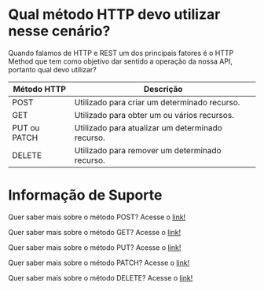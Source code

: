 # Qual método HTTP devo utilizar nesse cenário?

Quando falamos de HTTP e REST um dos principais fatores é o HTTP Method que tem como objetivo dar sentido a operação da
nossa API, portanto qual devo utilizar?

|Método HTTP|Descrição|
|---|---|
|POST|Utilizado para criar um determinado recurso.|
|GET|Utilizado para obter um ou vários recursos.|
|PUT ou PATCH|Utilizado para atualizar um determinado recurso.|
|DELETE|Utilizado para remover um determinado recurso.|

# Informação de Suporte

Quer saber mais sobre o método POST? Acesse o [link!](../informacao_suporte/rest-post.md)

Quer saber mais sobre o método GET? Acesse o [link!](../informacao_suporte/rest-get.md)

Quer saber mais sobre o método PUT? Acesse o [link!](../informacao_suporte/rest-put.md)

Quer saber mais sobre o método PATCH? Acesse o [link!](../informacao_suporte/rest-patch.md)

Quer saber mais sobre o método DELETE? Acesse o [link!](../informacao_suporte/rest-delete.md)